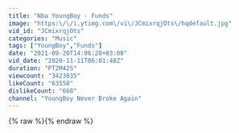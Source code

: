 ```yaml
---
title: "Nba YoungBoy - Funds"
image: "https:\/\/i.ytimg.com\/vi\/JCmixrqjOts\/hqdefault.jpg"
vid_id: "JCmixrqjOts"
categories: "Music"
tags: ["YoungBoy","Funds"]
date: "2021-09-20T14:06:28+03:00"
vid_date: "2020-11-11T06:01:48Z"
duration: "PT2M42S"
viewcount: "3423035"
likeCount: "63558"
dislikeCount: "668"
channel: "YoungBoy Never Broke Again"
---
```

{% raw %}{% endraw %}
